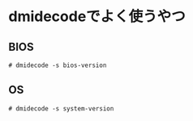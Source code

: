 # dmidecodeでよく使うやつ
## BIOS
```
# dmidecode -s bios-version
```

## OS
```
# dmidecode -s system-version
```
